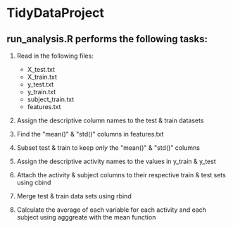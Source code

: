 TidyDataProject
===============

run_analysis.R performs the following tasks:
----------------

  1. Read in the following files:
  
        * X_test.txt  
        * X_train.txt
        * y_test.txt
        * y_train.txt
        * subject_train.txt
        * features.txt
  2. Assign the descriptive column names to the test & train datasets
  3. Find the "mean()" & "std()" columns in features.txt
  4. Subset test & train to keep _only_ the "mean()" & "std()" columns
  5. Assign the descriptive activity names to the values in y_train & y_test
  6. Attach the activity & subject columns to their respective train & test sets using cbind
  7. Merge test & train data sets using rbind
  8. Calculate the average of each variable for each activity and each subject using agggreate with the mean function 
        
